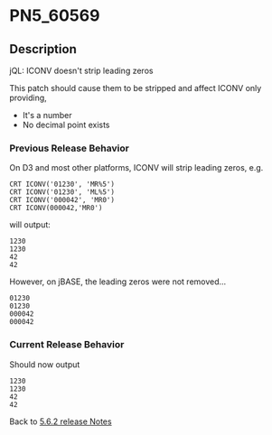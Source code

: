 # PN5_60569

<PageHeader />

## Description

jQL: ICONV doesn't strip leading zeros

This patch should cause them to be stripped and affect ICONV only providing,

- It's a number
- No decimal point exists

### Previous Release Behavior

On D3 and most other platforms, ICONV will strip leading zeros, e.g.

```
CRT ICONV('01230', 'MR%5')
CRT ICONV('01230', 'ML%5')
CRT ICONV('000042', 'MR0')
CRT ICONV(000042,'MR0')
```

will output:

```
1230
1230
42
42
```

However, on jBASE, the leading zeros were not removed...

```
01230
01230
000042
000042
```

### Current Release Behavior

Should now output

```
1230
1230
42
42
```

Back to [5.6.2 release Notes](./../README.md)
